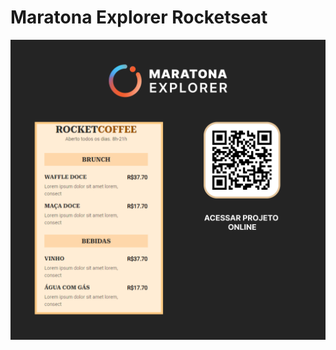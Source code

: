 # Maratona Explorer Rocketseat
<img src="https://github.com/jessicaidro/maratona-explorer/blob/main/img_readme.png?raw=true">
